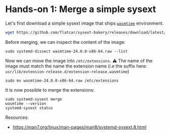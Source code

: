# Hands-on 1: Merge a simple sysext

Let's first download a simple sysext image that ships [`wasmtime`](https://wasmtime.dev/) environment.

```bash
wget https://github.com/flatcar/sysext-bakery/releases/download/latest/wasmtime-24.0.0-x86-64.raw
```

Before merging, we can inspect the content of the image:
```
sudo systemd-dissect wasmtime-24.0.0-x86-64.raw --list
```

Now we can move the image into `/etc/extensions`.
:warning: The name of the image must match the name the extension name (i.e the suffix here: `usr/lib/extension-release.d/extension-release.wasmtime`)

```
sudo mv wasmtime-24.0.0-x86-64.raw /etc/extensions
```

It is now possible to merge the extensions:
```
sudo systemd-sysext merge
wasmtime --version
systemd-sysext status
```

Resources:
* https://man7.org/linux/man-pages/man8/systemd-sysext.8.html
